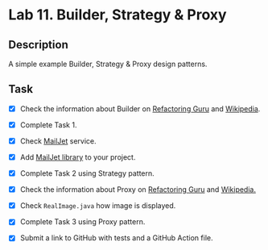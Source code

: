 # Lab 11. Builder, Strategy & Proxy

## Description
A simple example Builder, Strategy & Proxy design patterns.

## Task

- [x] Check the information about Builder on <a href="https://refactoring.guru/design-patterns/builder">Refactoring Guru</a> and
<a href="https://en.wikipedia.org/wiki/Builder_pattern">Wikipedia</a>.
- [x] Complete Task 1.
- [x] Check <a href="https://www.mailjet.com/">MailJet</a> service.
- [x] Add <a href="https://mvnrepository.com/artifact/com.mailjet/mailjet-client">MailJet library</a> to your project.
- [x] Complete Task 2 using Strategy pattern.
- [x] Check the information about Proxy on <a href="https://refactoring.guru/design-patterns/proxy">Refactoring Guru</a> 
and <a href="https://en.wikipedia.org/wiki/Proxy_pattern">Wikipedia.</a>
- [x] Check `RealImage.java` how image is displayed.
- [x] Complete Task 3 using Proxy pattern.
- [x] Submit a link to GitHub with tests and a GitHub Action file.


